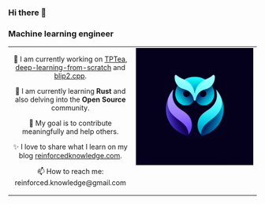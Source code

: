 ### Hi there 👋

### Machine learning engineer

<table style="width: 100%;">
  <tr>
    <!-- First Column -->
    <td valign="top" width="50%" style="text-align: center;">
      <p>🔭 I am currently working on <a href="https://github.com/ReinforcedKnowledge/TPTea">TPTea</a>, <a href="https://github.com/ReinforcedKnowledge/deep-learning-from-scratch">deep-learning-from-scratch</a> and <a href="https://github.com/ReinforcedKnowledge/blip2.cpp">blip2.cpp</a>.</p>
      <p>🌱 I am currently learning <Strong>Rust</Strong> and also delving into the <Strong>Open Source</Strong> community.</p>
      <p>🎯 My goal is to contribute meaningfully and help others.</p>
      <p>✨ I love to share what I learn on my blog <a href="https://reinforcedknowledge.com">reinforcedknowledge.com</a>.</p>
      <p>📫 How to reach me: reinforced.knowledge@gmail.com</p>
    </td>
    <!-- Second Column -->
    <td valign="top" width="50%">
    <img src="assets/logo.png" alt="Reinforced Knowledge's logo"/>
    </td>    
  </tr>
</table>


<!--
**ReinforcedKnowledge/ReinforcedKnowledge** is a ✨ _special_ ✨ repository because its `README.md` (this file) appears on your GitHub profile.

Here are some ideas to get you started:

- 🔭 I’m currently working on ...
- 🌱 I’m currently learning ...
- 👯 I’m looking to collaborate on ...
- 🤔 I’m looking for help with ...
- 💬 Ask me about ...
- 📫 How to reach me: ...
- 😄 Pronouns: ...
- ⚡ Fun fact: ...
-->
